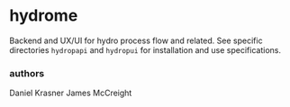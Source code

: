 # hydrome

Backend and UX/UI for hydro process flow and related. See specific
directories `hydropapi` and `hydropui` for installation and use specifications.

### authors
Daniel Krasner
James McCreight
